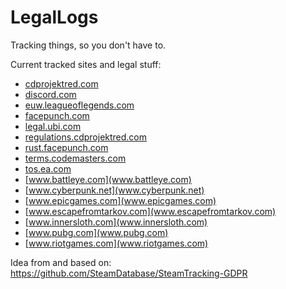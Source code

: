 # LegalLogs
Tracking things, so you don't have to.

Current tracked sites and legal stuff:
* [cdprojektred.com](cdprojektred.com)
* [discord.com](discord.com)
* [euw.leagueoflegends.com](euw.leagueoflegends.com)
* [facepunch.com](facepunch.com)
* [legal.ubi.com](legal.ubi.com)
* [regulations.cdprojektred.com](regulations.cdprojektred.com)
* [rust.facepunch.com](rust.facepunch.com)
* [terms.codemasters.com](terms.codemasters.com)
* [tos.ea.com](tos.ea.com)
* [www.battleye.com](www.battleye.com)
* [www.cyberpunk.net](www.cyberpunk.net)
* [www.epicgames.com](www.epicgames.com)
* [www.escapefromtarkov.com](www.escapefromtarkov.com)
* [www.innersloth.com](www.innersloth.com)
* [www.pubg.com](www.pubg.com)
* [www.riotgames.com](www.riotgames.com)

Idea from and based on: https://github.com/SteamDatabase/SteamTracking-GDPR